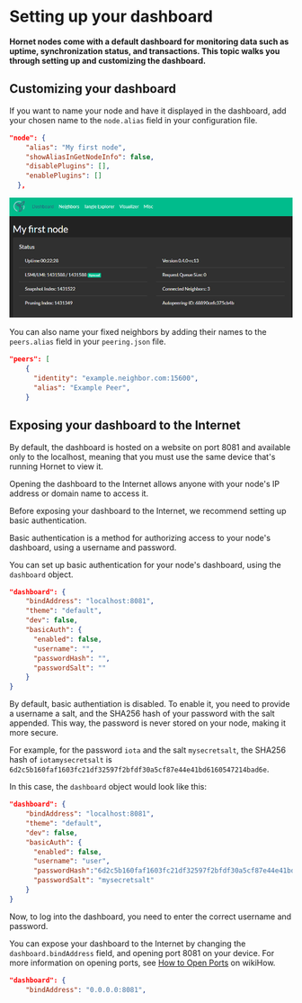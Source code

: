 # Setting up your dashboard

**Hornet nodes come with a default dashboard for monitoring data such as uptime, synchronization status, and transactions. This topic walks you through setting up and customizing the dashboard.**

## Customizing your dashboard

If you want to name your node and have it displayed in the dashboard, add your chosen name to the `node.alias` field in your configuration file.

```json
"node": {
    "alias": "My first node",
    "showAliasInGetNodeInfo": false,
    "disablePlugins": [],
    "enablePlugins": []
  },
```

![An example dashboard with a custom node name](../images/dashboard.png)

You can also name your fixed neighbors by adding their names to the `peers.alias` field in your `peering.json` file.

```json
"peers": [
    {
      "identity": "example.neighbor.com:15600",
      "alias": "Example Peer",
    }
```

## Exposing your dashboard to the Internet

By default, the dashboard is hosted on a website on port 8081 and available only to the localhost, meaning that you must use the same device that's running Hornet to view it.

Opening the dashboard to the Internet allows anyone with your node's IP address or domain name to access it.

Before exposing your dashboard to the Internet, we recommend setting up basic authentication.

Basic authentication is a method for authorizing access to your node's dashboard, using a username and password.

You can set up basic authentication for your node's dashboard, using the `dashboard` object.

```json
"dashboard": {
    "bindAddress": "localhost:8081",
    "theme": "default",
    "dev": false,
    "basicAuth": {
      "enabled": false,
      "username": "",
      "passwordHash": "",
      "passwordSalt": ""
    }
}
```

By default, basic authentiation is disabled. To enable it, you need to provide a username a salt, and the SHA256 hash of your password with the salt appended. This way, the password is never stored on your node, making it more secure.

For example, for the password `iota` and the salt `mysecretsalt`, the SHA256 hash of `iotamysecretsalt` is `6d2c5b160faf1603fc21df32597f2bfdf30a5cf87e44e41bd6160547214bad6e`.

In this case, the `dashboard` object would look like this:

```json
"dashboard": {
    "bindAddress": "localhost:8081",
    "theme": "default",
    "dev": false,
    "basicAuth": {
      "enabled": false,
      "username": "user",
      "passwordHash":"6d2c5b160faf1603fc21df32597f2bfdf30a5cf87e44e41bd6160547214bad6e",
      "passwordSalt": "mysecretsalt"
    }
}
```

Now, to log into the dashboard, you need to enter the correct username and password.

You can expose your dashboard to the Internet by changing the `dashboard.bindAddress` field, and opening port 8081 on your device. For more information on opening ports, see [How to Open Ports](https://www.wikihow.com/Open-Ports) on wikiHow.

```json
"dashboard": {
    "bindAddress": "0.0.0.0:8081",
```

